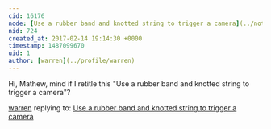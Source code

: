 ```yaml
---
cid: 16176
node: [Use a rubber band and knotted string to trigger a camera](../notes/mathew/1-29-2012/using-knot-trigger-cameras)
nid: 724
created_at: 2017-02-14 19:14:30 +0000
timestamp: 1487099670
uid: 1
author: [warren](../profile/warren)
---
```


Hi, Mathew, mind if I retitle this "Use a rubber band and knotted string to trigger a camera"?

[warren](../profile/warren) replying to: [Use a rubber band and knotted string to trigger a camera](../notes/mathew/1-29-2012/using-knot-trigger-cameras)

